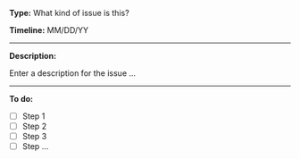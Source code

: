 **Type:** What kind of issue is this?

**Timeline:** MM/DD/YY

-----

**Description:**

Enter a description for the issue ...

-----

**To do:**

- [ ] Step 1
- [ ] Step 2
- [ ] Step 3
- [ ] Step ...
